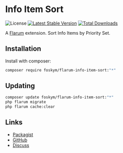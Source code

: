 # Info Item Sort

![License](https://img.shields.io/badge/license-MIT-blue.svg) [![Latest Stable Version](https://img.shields.io/packagist/v/foskym/flarum-info-item-sort.svg)](https://packagist.org/packages/foskym/flarum-info-item-sort) [![Total Downloads](https://img.shields.io/packagist/dt/foskym/flarum-info-item-sort.svg)](https://packagist.org/packages/foskym/flarum-info-item-sort)

A [Flarum](http://flarum.org) extension. Sort Info Items by Priority Set.

## Installation

Install with composer:

```sh
composer require foskym/flarum-info-item-sort:"*"
```

## Updating

```sh
composer update foskym/flarum-info-item-sort:"*"
php flarum migrate
php flarum cache:clear
```

## Links

- [Packagist](https://packagist.org/packages/foskym/flarum-info-item-sort)
- [GitHub](https://github.com/foskym/flarum-info-item-sort)
- [Discuss](https://discuss.flarum.org/d/PUT_DISCUSS_SLUG_HERE)
